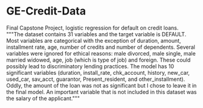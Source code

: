 # GE-Credit-Data
Final Capstone Project, logistic regression for default on credit loans. 
"""The dataset contains 31 variables and the target variable is DEFAULT. Most variables are categorical with the exception of duration, amount, installment rate, age, number of credits and number of dependents. Several variables were ignored for ethical reasons: male divorced, male single, male married widowed, age, job (which is type of job) and foreign. These could possibly lead to discriminatory lending practices. The model has 10 significant variables (duration, install_rate, chk_account, history, new_car, used_car, sav_acct, guarantor, Present_resident, and other_installment). Oddly, the amount of the loan was not as significant but I chose to leave it in the final model. An important variable that is not included in this dataset was the salary of the applicant."""

